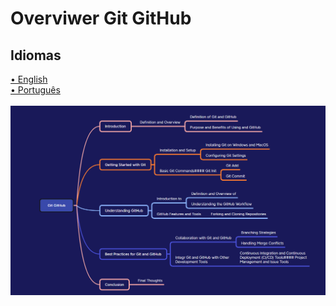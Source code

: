 # Overviwer Git GitHub

## Idiomas
<a href="/README_en-us.md">• English</a>
<br>
<a href="/README_pt-br.md">• Português</a>
<br><br>
<img src="https://github.com/leostella97/overview_git-github/blob/main/img/git-github.png?raw=true">